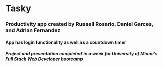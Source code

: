 # Tasky

### Productivity app created by Russell Rosario, Daniel Garces, and Adrian Fernandez

#### App has login functionality as well as a countdown timer

##### Project and presentation completed in a week for University of Miami's Full Stack Web Developer bootcamp 
